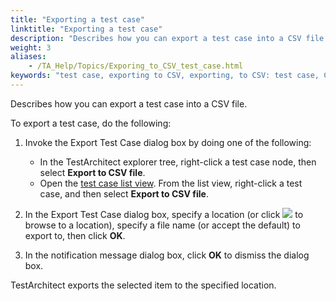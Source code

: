 ```yaml
--- 
title: "Exporting a test case"
linktitle: "Exporting a test case"
description: "Describes how you can export a test case into a CSV file."
weight: 3
aliases: 
    - /TA_Help/Topics/Exporing_to_CSV_test_case.html
keywords: "test case, exporting to CSV, exporting, to CSV: test case, CSV"
---
```


Describes how you can export a test case into a CSV file.

To export a test case, do the following:

1.  Invoke the Export Test Case dialog box by doing one of the following:

    -   In the TestArchitect explorer tree, right-click a test case node, then select **Export to CSV file**.
    -   Open the [test case list view](/TA_Help/Topics/Listview_test_case.html). From the list view, right-click a test case, and then select **Export to CSV file**.
2.  In the Export Test Case dialog box, specify a location \(or click ![](/images/TA_Help/Images/btn.browse-ellipsis.01.png) to browse to a location\), specify a file name \(or accept the default\) to export to, then click **OK**.

3.  In the notification message dialog box, click **OK** to dismiss the dialog box.


TestArchitect exports the selected item to the specified location.



